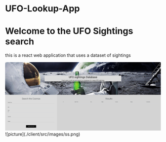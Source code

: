 # UFO-Lookup-App
<!DOCTYPE html>
<html lang="en" dir="ltr">
  <body>
    <h1>Welcome to the UFO Sightings search</h1>
        <p>this is a react web application that uses a dataset of sightings</p>
        <img src="./client/src/images/ss.png" alt="">
        ![picture](./client/src/images/ss.png)
  </body>
</html>
